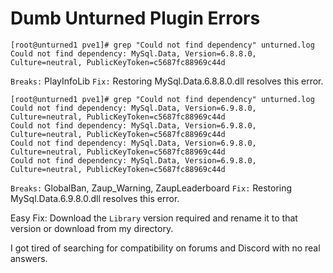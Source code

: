 # Dumb Unturned Plugin Errors

```
[root@unturned1 pve1]# grep "Could not find dependency" unturned.log
Could not find dependency: MySql.Data, Version=6.8.8.0, Culture=neutral, PublicKeyToken=c5687fc88969c44d
```
`Breaks:` PlayInfoLib
`Fix:` Restoring MySql.Data.6.8.8.0.dll resolves this error.


```
[root@unturned1 pve1]# grep "Could not find dependency" unturned.log
Could not find dependency: MySql.Data, Version=6.9.8.0, Culture=neutral, PublicKeyToken=c5687fc88969c44d
Could not find dependency: MySql.Data, Version=6.9.8.0, Culture=neutral, PublicKeyToken=c5687fc88969c44d
Could not find dependency: MySql.Data, Version=6.9.8.0, Culture=neutral, PublicKeyToken=c5687fc88969c44d
Could not find dependency: MySql.Data, Version=6.9.8.0, Culture=neutral, PublicKeyToken=c5687fc88969c44d
```
`Breaks:` GlobalBan, Zaup_Warning, ZaupLeaderboard
`Fix:` Restoring MySql.Data.6.9.8.0.dll resolves this error.

Easy Fix: Download the `Library` version required and rename it to that version or download from my directory.

I got tired of searching for compatibility on forums and Discord with no real answers.

